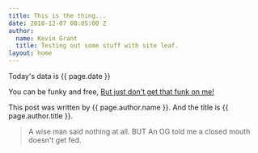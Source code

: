 ```yaml
---
title: This is the thing...
date: 2018-12-07 00:05:00 Z
author:
  name: Kevin Grant
  title: Testing out some stuff with site leaf.
layout: home
---
```


Today's data is {{ page.date }}

You can be funky and free, [But just don't get that funk on me!]()

This post was written by {{ page.author.name }}. And the title is {{ page.author.title }}. 

> A wise man said nothing at all.
BUT
> An OG told me a closed mouth doesn't get fed.
